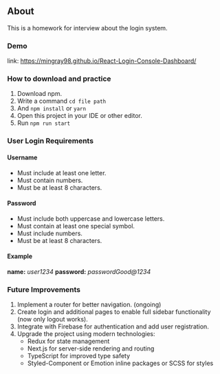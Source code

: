 ## About

This is a homework for interview about the login system.

### Demo

link: <https://mingray98.github.io/React-Login-Console-Dashboard/>

### How to download and practice

1. Download npm.
2. Write a command  ```cd file path```
3. And ```npm install``` or ```yarn```
4. Open this project in your IDE or other editor.
5. Run ```npm run start```

### User Login Requirements

#### Username

- Must include at least one letter.
- Must contain numbers.
- Must be at least 8 characters.

#### Password

- Must include both uppercase and lowercase letters.
- Must contain at least one special symbol.
- Must include numbers.
- Must be at least 8 characters.

#### Example

**name:** *user1234*
**password:** *passwordGood@1234*

### Future Improvements

1. Implement a router for better navigation. (ongoing)
2. Create login and additional pages to enable full sidebar functionality (now only logout works).
3. Integrate with Firebase for authentication and add user registration.
4. Upgrade the project using modern technologies:
   - Redux for state management
   - Next.js for server-side rendering and routing
   - TypeScript for improved type safety
   - Styled-Component or Emotion inline packages or SCSS for styles
